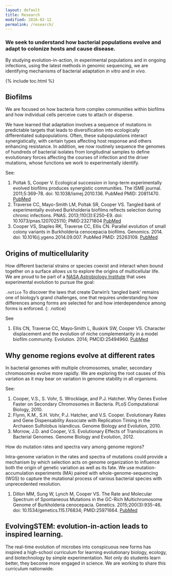```yaml
---
layout: default
title: Research
modified: 2016-02-12
permalink: /research/
---
```

### We seek to understand how bacterial populations evolve and adapt to colonize hosts and cause disease.
By studying evolution-in-action, in experimental populations and in ongoing infections, using the latest methods in genomic sequencing, we are identifying mechanisms of bacterial adaptation *in vitro* and *in vivo*. 

{% include toc.html %}

## Biofilms
We are focused on how bacteria form complex communities within biofilms and how individual cells perceive cues to attach or disperse.

We have learned that adaptation involves a sequence of mutations in predictable targets that leads to diversification into ecologically differentiated subpopulations. Often, these subpopulations interact synergistically, with certain types affecting host response and others enhancing resistance. In addition, we now routinely sequence the genomes of hundreds of bacterial isolates from longitudinal samples to define evolutionary forces affecting the courses of infection and the driver mutations, whose functions we work to experimentally identify.

See:

1. Poltak S, Cooper V. Ecological succession in long-term experimentally evolved biofilms produces synergistic communities. The ISME journal. 2011;5:369-78. doi: 10.1038/ismej.2010.136. PubMed PMID: 20811470. [PubMed](http://www.ncbi.nlm.nih.gov/pubmed/20811470)
2. Traverse CC, Mayo-Smith LM, Poltak SR, Cooper VS. Tangled bank of experimentally evolved Burkholderia biofilms reflects selection during chronic infections. PNAS. 2013;110(3):E250–E9. doi: 10.1073/pnas.1207025110;  PMID:23271804 [PubMed](http://www.ncbi.nlm.nih.gov/pubmed/23271804)
3. Cooper VS, Staples RK, Traverse CC, Ellis CN. Parallel evolution of small colony variants in Burkholderia cenocepacia biofilms. Genomics. 2014. doi: 10.1016/j.ygeno.2014.09.007. PubMed PMID: 25263109. [PubMed](http://www.ncbi.nlm.nih.gov/pubmed/25263109)

## Origins of multicellularity
How different bacterial strains or species coexist and interact when bound together on a surface allows us to explore the origins of multicellular life. We are proud to be part of a [NASA Astrobiology Institute](https://astrobiology.nasa.gov/nai/teams/can-7/umt/) that uses experimental evolution to pursue the goal: 

`.notice` To discover the laws that create Darwin’s ‘tangled bank’ remains one of biology’s grand challenges, one that requires understanding how differences among forms are selected for and how interdependence among forms is enforced.
{: .notice}

See

1. Ellis CN, Traverse CC, Mayo‐Smith L, Buskirk SW, Cooper VS. Character displacement and the evolution of niche complementarity in a model biofilm community. Evolution. 2014;  PMCID:25494960. [PubMed](http://www.ncbi.nlm.nih.gov/pubmed/25494960)

## Why genome regions evolve at different rates
In bacterial genomes with multiple chromosomes, smaller, secondary chromosomes evolve more rapidly. We are exploring the root causes of this variation as it may bear on variation in genome stability in all organisms. 

See:

1. Cooper, V.S., S. Vohr, S. Wrocklage, and P.J. Hatcher. Why Genes Evolve Faster on Secondary Chromosomes in Bacteria. PLoS Computational Biology, 2010.
2. Flynn, K.M., S.H. Vohr, P.J. Hatcher, and V.S. Cooper. Evolutionary Rates and Gene Dispensability Associate with Replication Timing in the Archaeon Sulfolobus islandicus. Genome Biology and Evolution, 2010.
3. Morrow, J.D. and Cooper, V.S. Evolutionary Effects of Translocations in Bacterial Genomes. Genome Biology and Evolution, 2012.

How do mutation rates and spectra vary among genome regions?

Intra-genome variation in the rates and spectra of mutations could provide a mechanism by which selection acts on genome organization to influence both the origin of genetic variation as well as its fate.  We use mutation-accumulation experiments (MA) paired with whole-genome-sequencing (WGS) to capture the mutational process of various bacterial species with unprecedented resolution. 

1. Dillon MM, Sung W, Lynch M, Cooper VS. The Rate and Molecular Spectrum of Spontaneous Mutations in the GC-Rich Multichromosome Genome of Burkholderia cenocepacia. Genetics. 2015;200(3):935-46. doi: 10.1534/genetics.115.176834;  PMID:25971664. [PubMed](http://www.ncbi.nlm.nih.gov/pubmed/25971664)


## EvolvingSTEM: evolution-in-action leads to inspired learning.
The real-time evolution of microbes into conspicuous new forms has inspired a high-school curriculum for learning evolutionary biology, ecology, and biotechnology by simple experimentation. Not only do students learn better, they become more engaged in science. We are working to share this curriculum nationwide.
